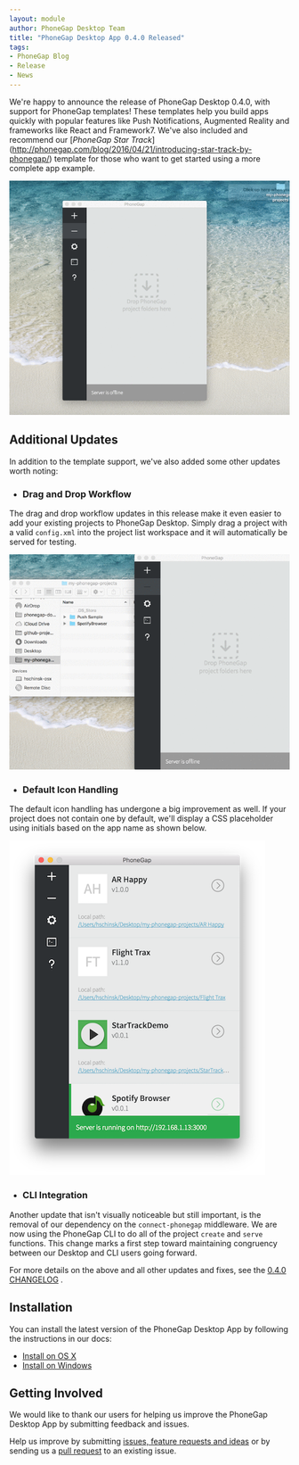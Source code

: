 ```yaml
---
layout: module
author: PhoneGap Desktop Team
title: "PhoneGap Desktop App 0.4.0 Released"
tags:
- PhoneGap Blog
- Release
- News
---
```


We're happy to announce the release of PhoneGap Desktop 0.4.0, with support for PhoneGap templates! These templates help you build apps quickly with popular features like Push Notifications, Augmented Reality and frameworks like React and Framework7. We've also included and recommend our [_PhoneGap Star Track_] (http://phonegap.com/blog/2016/04/21/introducing-star-track-by-phonegap/) template for those who want to get started using a more complete app example. 

![Create Project with Template Workflow](create-template.gif)

## Additional Updates
In addition to the template support, we've also added some other updates worth noting:

- ### Drag and Drop Workflow
The drag and drop workflow updates in this release make it even easier to add your existing projects to PhoneGap Desktop. Simply drag a project with a valid `config.xml` into the project list workspace and it will automatically be served for testing. 

![Drag Drop Project Workflow](drag-drop-project.gif)

- ### Default Icon Handling
The default icon handling has undergone a big improvement as well. If your project does not contain one by default, we'll display a CSS placeholder using initials based on the app name as shown below. 

![Default Icons](default-icons.png)

- ### CLI Integration
Another update that isn't visually noticeable but still important, is the removal of our dependency on the `connect-phonegap` middleware. We are now using the PhoneGap CLI to do all of the project `create` and `serve` functions. This change marks a first step toward maintaining congruency between our Desktop and CLI users going forward. 

For more details on the above and all other updates and fixes, see the [0.4.0 CHANGELOG](https://github.com/phonegap/phonegap-app-desktop/milestone/39?closed=1) .

## Installation

You can install the latest version of the PhoneGap Desktop App by following the instructions in our docs:

- [Install on OS X](http://docs.phonegap.com/references/desktop-app/install/mac/)
- [Install on Windows](http://docs.phonegap.com/references/desktop-app/install/win/)

## Getting Involved

We would like to thank our users for helping us improve the PhoneGap Desktop App by submitting feedback and issues.

Help us improve by submitting [issues, feature requests and ideas](https://github.com/phonegap/phonegap-app-desktop/issues) or by sending us a [pull request](https://github.com/phonegap/phonegap-app-desktop) to an existing issue.
